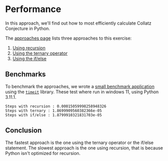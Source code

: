 # Performance

In this approach, we'll find out how to most efficiently calculate Collatz Conjecture in Python.

The [approaches page][approaches] lists three approaches to this exercise:

1. [Using recursion][approach-recursion]
2. [Using the ternary operator][approach-ternary-operator]
3. [Using the if/else][approach-if-else]

## Benchmarks

To benchmark the approaches, we wrote a [small benchmark application][benchmark-application] using the [`timeit`][timeit] library.
These test where run in windows 11, using Python 3.11.1.

```
Steps with recursion : 0.00015059998258948326
Steps with ternary : 1.8699909560382366e-05
Steps with if/else : 1.8799910321831703e-05
```

## Conclusion

The fastest approach is the one using the ternary operator or the if/else statement.
The slowest approach is the one using recursion, that is because Python isn't optimized for recursion.

[approaches]: https://exercism.org/tracks/python/exercises/collatz-conjecture/approaches
[approach-if-else]: https://exercism.org/tracks/python/exercises/collatz-conjecture/approaches/if-else
[approach-recursion]: https://exercism.org/tracks/python/exercises/collatz-conjecture/approaches/recursion
[approach-ternary-operator]: https://exercism.org/tracks/python/exercises/collatz-conjecture/approaches/ternary-operator
[benchmark-application]: https://github.com/exercism/python/blob/main/exercises/practice/collatz-conjecture/.articles/performance/code/Benchmark.py
[timeit]: https://docs.python.org/3/library/timeit.html
